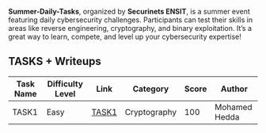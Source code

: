 **Summer-Daily-Tasks**, organized by **Securinets ENSIT**, is a summer event featuring daily cybersecurity challenges. Participants can test their skills in areas like reverse engineering, cryptography, and binary exploitation. It’s a great way to learn, compete, and level up your cybersecurity expertise!

## TASKS + Writeups

| Task Name | Difficulty Level | Link                            | Category     | Score | Author        |
| --------- | ---------------- | ------------------------------- | ------------ | ----- | ------------- |
| TASK1     | Easy             | [TASK1](./01%20TASK1/README.md) | Cryptography | 100   | Mohamed Hedda |
